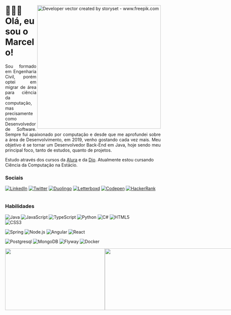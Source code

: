 <div> 
  <img align="right" alt="Developer vector created by storyset - www.freepik.com" height="400" src="https://i.ibb.co/4PNMxTp/Mission-Impossible-bro.png">
  <h1>🙎🏽‍♂️ Olá, eu sou o Marcelo!</h1>
</div>

<div>
  <p align="justify">
  Sou formado em Engenharia Civil, porém optei em migrar de área para ciência da computação, mas precisamente como Desenvolvedor de Software. Sempre fui apaixonado por computação e desde que me aprofundei sobre a área de Desenvolvimento, em 2019, venho gostando cada vez mais. Meu objetivo é se tornar um Desenvolvedor Back-End em Java, hoje sendo meu principal foco, tanto de estudos, quanto de projetos.
  
  Estudo através dos cursos da <a href="https://cursos.alura.com.br/user/glorylaflare">Alura</a> e da <a href="https://www.dio.me/users/glorylaflare">Dio</a>. Atualmente estou cursando Ciência da Computação na Estácio.
  </p>
  
  <h3>Sociais</h3>
    
  [![LinkedIn](https://img.shields.io/badge/LinkedIn-000?style=for-the-badge&logo=linkedin&logoColor=0E76A8)](https://www.linkedin.com/in/marcelogjr/) 
  [![Twitter](https://img.shields.io/badge/Twitter-000?style=for-the-badge&logo=x)](https://twitter.com/glorylaflare)
  [![Duolingo](https://img.shields.io/badge/Duolingo-000?style=for-the-badge&logo=duolingo)](https://www.duolingo.com/profile/glorylaflare)
  [![Letterboxd](https://img.shields.io/badge/letterboxd-000?style=for-the-badge&logo=letterboxd)](https://letterboxd.com/glorylaflare/)
  [![Codepen](https://img.shields.io/badge/Codepen-000?style=for-the-badge&logo=codepen)](https://codepen.io/glorylaflare)
  [![HackerRank](https://img.shields.io/badge/Hackerrank-000?style=for-the-badge&logo=hackerrank&logoColor=#00EA64)](https://www.hackerrank.com/profile/juninho_toh)
  
  <h1></h1>
  <h3>Habilidades</h3>
  
  ![Java](https://img.shields.io/badge/Java-000?style=for-the-badge&logo=redhat&logoColor=EE0000)
  ![JavaScript](https://img.shields.io/badge/JavaScript-000?style=for-the-badge&logo=javascript)
  ![TypeScript](https://img.shields.io/badge/TypeScript-000?style=for-the-badge&logo=typescript)
  ![Python](https://img.shields.io/badge/Python-000?style=for-the-badge&logo=python)
  ![C#](https://img.shields.io/badge/CSharp-000?style=for-the-badge&logo=dotnet&logoColor=512BD4)
  ![HTML5](https://img.shields.io/badge/HTML5-000?style=for-the-badge&logo=html5)	
  ![CSS3](https://img.shields.io/badge/CSS3-000?style=for-the-badge&logo=css3&logoColor=264CE4)
  <!-- ![GoLang](https://img.shields.io/badge/Go-000?style=for-the-badge&logo=go) -->
  <!-- ![C](https://img.shields.io/badge/C-000?style=for-the-badge&logo=c&logoColor=A8B9CC) -->
  
  ![Spring](https://img.shields.io/badge/Spring-000?style=for-the-badge&logo=spring&logoColor=#6DB33F)
  ![Node.js](https://img.shields.io/badge/Nodejs-000?style=for-the-badge&logo=node.js)
  ![Angular](https://img.shields.io/badge/Angular-000?style=for-the-badge&logo=angular&logoColor=C3002F)
  ![React](https://img.shields.io/badge/React-000?style=for-the-badge&logo=react&logoColor=#61DAFB)
  <!-- ![Nest.js](https://img.shields.io/badge/Nestjs-000?style=for-the-badge&logo=nestjs&logoColor=E0234E) -->
  
  ![Postgresql](https://img.shields.io/badge/Postgresql-000?style=for-the-badge&logo=postgresql)
  ![MongoDB](https://img.shields.io/badge/MongoDB-000?style=for-the-badge&logo=mongodb)
  ![Flyway](https://img.shields.io/badge/Flyway-000?style=for-the-badge&logo=flyway&logoColor=CC0200)
  ![Docker](https://img.shields.io/badge/Docker-000?style=for-the-badge&logo=docker&logoColor=2496ED)
</div>

<div style="display: flex;">
  <img height=200 width=323 src="https://github-readme-stats.vercel.app/api/top-langs/?username=glorylaflare&theme=vision-friendly-dark&show_icons=true&hide_border=true&layout=compact" />
  <img height=200 width=450 src="https://github-readme-streak-stats.herokuapp.com/?user=glorylaflare&theme=vision-friendly-dark&hide_border=true" />
  <!-- <img height=200 width=320 src="https://github-readme-stats.vercel.app/api?username=glorylaflare&theme=vision-friendly-dark&show_icons=true&hide_border=true&count_private=true" /> -->
</div>

<!--  
<p>Extras</p>

![Photoshop](https://img.shields.io/badge/photoshop-000?style=for-the-badge&logo=adobephotoshop)
![CyPress](https://img.shields.io/badge/Cypress-000?style=for-the-badge&logo=cypress&logoColor=17202C&logoColor=fff)
![Excel](https://img.shields.io/badge/Microsoft_Excel-000?style=for-the-badge&logo=microsoftexcel&logoColor=217346)
![Notion](https://img.shields.io/badge/notion-000?style=for-the-badge&logo=notion)
![Git](https://img.shields.io/badge/Git-000?style=for-the-badge&logo=Git)

<h3>GitHub Stats</h3>

![Top Langs](https://github-readme-stats.vercel.app/api/top-langs/?username=glorylaflare&layout=donut-vertical&theme=algolia)
-->

